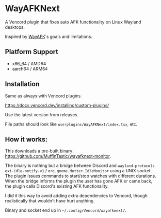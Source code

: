# WayAFKNext

A Vencord plugin that fixes auto AFK functionality on Linux Wayland desktops.

Inspired by [WayAFK](https://github.com/Colonial-Dev/WayAFK)'s goals and limitations.

## Platform Support

- x86_64 / AMD64
- aarch64 / ARM64

## Installation

Same as always with Vencord plugins.

https://docs.vencord.dev/installing/custom-plugins/

Use the latest version from releases.

File paths should look like `userplugins/WayAFKNext/index.tsx`, etc.

## How it works:

This downloads a pre-built binary: https://github.com/MuffinTastic/wayafknext-monitor.

The binary is nothing but a bridge between Discord and `wayland-protocols ext-idle-notify-v1` / `org.gnome.Mutter.IdleMonitor` using a UNIX socket. The plugin issues commands to start/stop watches with different durations. When the bridge informs the plugin the user has gone AFK or came back, the plugin calls Discord's existing AFK functionality.

I did it this way to avoid adding extra dependencies to Vencord, though realistically that wouldn't have hurt anything.

Binary and socket end up in `~/.config/Vencord/wayafknext/`.
